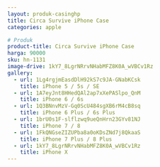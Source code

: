 ```yaml
---
layout: produk-casinghp
title: Circa Survive iPhone Case
categories: apple

# Produk
product-title: Circa Survive iPhone Case
harga: 90000
sku: hn-1131
image-drive: 1kY7_8LgrNRrvNHabMFZ8K0A_wVBCv1Rz
gallery:
  - url: 1Lg4rgjmEasdDlH92kS7c9JA-GNabKCsk
    title: iPhone 5 / 5s / SE
  - url: 1A7eyJnt8HHedQAl2ap7xXePASlpo_QnM
    title: iPhone 6 / 6s
  - url: 1Q3BNnvMzV-Gq0ScU484sgXB6rM4cB8sq
    title: iPhone 6 Plus / 6s Plus
  - url: 1brU0s1F-slflzwq9ueQnHrn23GYv81NJ
    title: iPhone 7 / 8
  - url: 1FkQNGseZIZUPba8a0oKDsZNd7j8QkaaS
    title: iPhone 7 Plus / 8 Plus
  - url: 1kY7_8LgrNRrvNHabMFZ8K0A_wVBCv1Rz
    title: iPhone X
---
```

